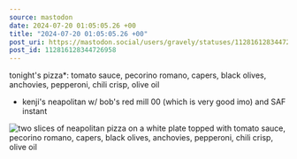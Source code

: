 ```yaml
---
source: mastodon
date: 2024-07-20 01:05:05.26 +00
title: "2024-07-20 01:05:05.26 +00"
post_uri: https://mastodon.social/users/gravely/statuses/112816128344726958
post_id: 112816128344726958
---
```

tonight's pizza*: tomato sauce, pecorino romano, capers, black olives, anchovies, pepperoni, chili crisp, olive oil

* kenji's neapolitan w/ bob's red mill 00 (which is very good imo) and SAF instant


![two slices of neapolitan pizza on a white plate topped with tomato sauce, pecorino romano, capers, black olives, anchovies, pepperoni, chili crisp, olive oil](/images/112816128073708529.jpeg)

